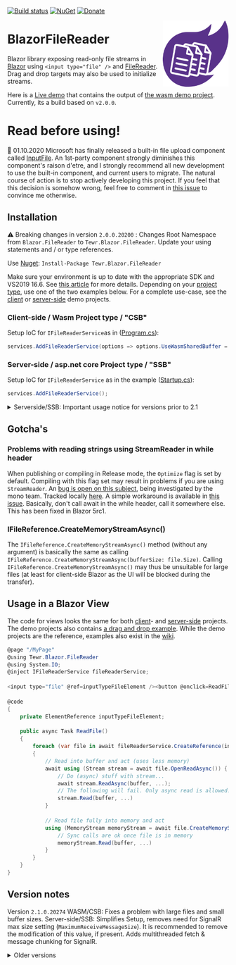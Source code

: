 [![Build status](https://ci.appveyor.com/api/projects/status/rr7pchwk7wbc3mn1/branch/master?svg=true)](https://ci.appveyor.com/project/Tewr/blazorfilereader/branch/master)
[![NuGet](https://img.shields.io/nuget/dt/Tewr.Blazor.FileReader.svg?label=Tewr.Blazor.FileReader)](https://www.nuget.org/packages/Tewr.Blazor.FileReader)
[![Donate](https://img.shields.io/badge/Donate-PayPal-green.svg)](https://www.paypal.com/cgi-bin/webscr?cmd=_donations&business=AC77J8GFQ6LYA&item_name=Blazor+File+Reader+Project&currency_code=EUR&source=url)

<p align="center">
  <img width="150" height="150" src="icon.svg" align="right">
</p>

# BlazorFileReader
Blazor library exposing read-only file streams in [Blazor](https://github.com/dotnet/aspnetcore/tree/master/src/Components#blazor) 
 using ```<input type="file" />```
and [FileReader](https://developer.mozilla.org/en-US/docs/Web/API/FileReader). Drag and drop targets may also be used to initialize streams.

Here is a [Live demo](https://tewr.github.io/BlazorFileReader/) that contains the output of [the wasm demo project](src/Demo/Blazor.FileReader.Wasm.Demo). Currently, its a build based on ```v2.0.0```.

# Read before using!
📰 01.10.2020 Microsoft has finally released a built-in file upload component called [InputFile](https://docs.microsoft.com/en-us/aspnet/core/blazor/file-uploads?view=aspnetcore-5.0). An 1st-party component strongly diminishes this component's raison d'etre, and I strongly recommend all new development to use the built-in component, and current users to migrate. The natural course of action is to stop actively developing this project. If you feel that this decision is somehow wrong, feel free to comment in [this issue](https://github.com/Tewr/BlazorFileReader/issues/166) to convince me otherwise.

## Installation
⚠️ Breaking changes in version <code>2.0.0.20200</code> : Changes Root Namespace from `Blazor.FileReader` to `Tewr.Blazor.FileReader`. Update your using statements and / or type references.

Use [Nuget](https://www.nuget.org/packages/Tewr.Blazor.FileReader): ```Install-Package Tewr.Blazor.FileReader```

Make sure your environment is up to date with the appropriate SDK and VS2019 16.6. See [this article](https://devblogs.microsoft.com/aspnet/blazor-webassembly-3-2-0-preview-3-release-now-available/) for more details.
Depending on your [project type](https://docs.microsoft.com/en-us/aspnet/core/razor-components/faq?view=aspnetcore-3.0), use one of the two examples below. 
For a complete use-case, see the [client](src/Demo/Blazor.FileReader.Wasm.Demo) or [server-side](/src/Demo/Blazor.FileReader.ServerSide.Demo) demo projects.

### Client-side / Wasm Project type / "CSB"

Setup IoC for ```IFileReaderService```as in ([Program.cs](/src/Demo/Blazor.FileReader.Wasm.Demo/Program.cs#L13)):

```cs
services.AddFileReaderService(options => options.UseWasmSharedBuffer = true);

```

### Server-side / asp.net core Project type / "SSB"

Setup IoC for  ```IFileReaderService``` as in the example ([Startup.cs](src/Demo/Blazor.FileReader.ServerSide.Demo/Startup.cs#L16)):

```cs
services.AddFileReaderService();

```

<details><summary>Serverside/SSB: Important usage notice for versions prior to 2.1</summary>

Optional SignalR Configuration for large buffer sizes

The following notice is important for versions prior to 2.1. As of 2.1, it is no longer neccessary to modify `MaximumReceiveMessageSize`. While doing so may slightly increase transfer speed, _"we recommend < 32K per message since they are being stored in a ring buffer (default size 5000). Storing larger messages will be awful for performance"_ (<a href="https://github.com/SignalR/SignalR/issues/1205">@DavidFowl, msft, 2012</a>).

For server-side hosting, `bufferSize` + metadata (up to ~30%, depending on `buffersize`) should not exceed the SignalR `MaximumReceiveMessageSize` setting, or you will encounter a client-side exception if the file is larger than `bufferSize`.
Make sure `MaximumReceiveMessageSize` exceeds your `bufferSize` with 30% to be on the safe side. It is also recommended to set a fixed upper file size in the input tag or validate `file.Size` in code before starting the uploading. The default settings is `32KB`. Thus, if you leave this setting untouched, you should not use a buffer size exceeding `22KB`.

You can set the `MaximumReceiveMessageSize` like this in `Startup.cs` (creds [@ADefWebserver](https://github.com/ADefWebserver) for mentioning this). [Microsoft Docs](https://docs.microsoft.com/en-us/aspnet/core/signalr/configuration?view=aspnetcore-3.0&tabs=dotnet#configure-server-options)
```
services.AddServerSideBlazor().AddHubOptions(o =>
{
    o.MaximumReceiveMessageSize = 10 * 1024 * 1024; // 10MB
});
```
</details>

## Gotcha's

### Problems with reading strings using StreamReader in while header
When publishing or compiling in Release mode, the <code>Optimize</code> flag is set by default. 
Compiling with this flag set may result in problems if you are using <code>StreamReader</code>.
An [bug is open on this subject](https://github.com/mono/mono/issues/19936), being investigated by the mono team. Tracked locally [here](https://github.com/Tewr/BlazorFileReader/issues/132).
A simple workaround is available in [this issue](https://github.com/Tewr/BlazorFileReader/issues/97). Basically, don't call await in the while header, call it somewhere else.
This has been fixed in Blazor 5rc1.

### IFileReference.CreateMemoryStreamAsync()
The `IFileReference.CreateMemoryStreamAsync()` method (without any argument) is basically the same as calling `IFileReference.CreateMemoryStreamAsync(bufferSize: file.Size)`.
Calling `IFileReference.CreateMemoryStreamAsync()` may thus be unsuitable for large files (at least for client-side Blazor as the UI will be blocked during the transfer).

## Usage in a Blazor View

The code for views looks the same for both [client](src/Demo/Blazor.FileReader.Wasm.Demo)- and [server-side](/src/Demo/Blazor.FileReader.ServerSide.Demo) projects. The demo projects also contains [a drag and drop example](src/Demo/Blazor.FileReader.Demo.Common/DragnDropCommon.razor). While the demo projects are the reference, examples also exist in the [wiki](https://github.com/Tewr/BlazorFileReader/wiki).

```cs
@page "/MyPage"
@using Tewr.Blazor.FileReader
@using System.IO;
@inject IFileReaderService fileReaderService;

<input type="file" @ref=inputTypeFileElement /><button @onclick=ReadFile>Read file</button>

@code
{
    private ElementReference inputTypeFileElement;

    public async Task ReadFile()
    {
        foreach (var file in await fileReaderService.CreateReference(inputTypeFileElement).EnumerateFilesAsync())
        {
            // Read into buffer and act (uses less memory)
            await using (Stream stream = await file.OpenReadAsync()) {
                // Do (async) stuff with stream...
                await stream.ReadAsync(buffer, ...);
                // The following will fail. Only async read is allowed.
                stream.Read(buffer, ...)
            }

            // Read file fully into memory and act
            using (MemoryStream memoryStream = await file.CreateMemoryStreamAsync(4096)) {
                // Sync calls are ok once file is in memory
                memoryStream.Read(buffer, ...)
            }
        }
    }
}
```

## Version notes
Version <code>2.1.0.20274</code> WASM/CSB: Fixes a problem with large files and small buffer sizes.
Server-side/SSB: Simplifies Setup, removes need for SignalR max size setting (`MaximumReceiveMessageSize`). It is recommended to remove the modification of this value, if present. Adds multithreaded fetch & message chunking for SignalR.

<details><summary>Older versions</summary>
<details><summary>Version <code>2.0.0.20242</code></summary> Fixes a bug when working with file larger than 2Gb in InteropStream.Seek (#153)</details>

<details><summary>Version <code>2.0.0.20200</code></summary> ⚠️ Breaking changes: Changes Root Namespace from `Blazor.FileReader` to `Tewr.Blazor.FileReader` to avoid conflicts.
- `CancellationToken` can now be used in most relevant methods to cancel ongoing upload.
- Native support for displaying progress. See <a href="/src/Demo/Blazor.FileReader.Demo.Common/IndexCommon.razor#L74">demo project</a> for usage.</details>

<details><summary>Version <code>1.6.0.20166</code></summary> Fixes a <a href="https://github.com/Tewr/BlazorFileReader/issues/139">a memory allocation bug</a> (before this fix - since <code>v1.3.0.20033</code> - the browser would allocate the whole file in ram). 
Also, introduces a new collection property on <code>File</code> for non-standard properties (thanks to <a href="https://github.com/DouglasDwyer/">@DouglasDwyer</a> for idea and implementation)</details>

<details><summary>Version <code>1.5.0.20109</code></summary> Fixes a <a href="https://github.com/Tewr/BlazorFileReader/issues/124">a minor bug</a> in drag and drop (before this fix, could not drop on child elements) </details>

<details><summary>Version <code>1.5.0.20093</code></summary> reverts a dependency to latest stable version of <code>Microsoft.AspNetCore.Components (5.0.0-preview.1.20124.5 -> 3.1.3)</code></details>

<details><summary>Version <code>1.5.0.20092</code></summary> adds compatibility with Blazor 3.2 (CSB / Wasm) preview 3. Package now depends on latest version of <code>Microsoft.AspNetCore.Components (3.0.0 -> 5.0.0-preview.1.20124.5)</code></details>

<details><summary>Version <code>1.4.0.20072</code></summary> adds compatibility with Blazor 3.2 (CSB / Wasm) preview 2. Also Adds support for the <code>IAsyncDisposable</code> interface.</details>

<details><summary>Version <code>1.3.0.20049</code></summary> fixes <a href="https://github.com/Tewr/BlazorFileReader/issues/55">a bug</a> that would throw an exception when attempting to use reflection on the assembly (Server-side / SSB).</details>

<details><summary>Version <code>1.3.0.20041</code></summary> fixes a faulty assembly version in the package.</details>

<details><summary>Version <code>1.3.0.20033</code></summary> adds compatibility with Blazor 3.2 (CSB / Wasm). Attention, <code>ReadAsync</code> is no longer a fully async implementation and may run on the UI thread. If you are using a progress bar or similar progress reporting it might be necessary to yield back to the renderer. See the demo project for an example - it is using <code>await Task.Delay(1);</code> to render while reading.</details>

<details><summary>Version <code>1.2.0.19363</code></summary> fixes a bug in how the offset parameter is interpreted - now represents target buffer offset, not source buffer offset. The setup option <code>InitializeOnFirstCall</code> now defaults to <code>true</code>.</details>

<details><summary>Version <code>1.1.0.19274</code></summary> adds a parameter to <code>IFileReaderRef.RegisterDropEventsAsync</code> for specifying additive drag n drop: When called with parameter set to true, will not reset file list of drop target (see <a href="https://github.com/Tewr/BlazorFileReader/blob/821a8307743d23375642bf9db505d3377dcdf8f3/src/Demo/Blazor.FileReader.Demo.Common/DragnDropCommon.razor#L72">demo</a> for usage). Thanks <a href="https://github.com/DNF-Sas">@DNF-SaS</a> for the <a href="https://github.com/Tewr/BlazorFileReader/issues/91">feature suggestion</a>.</details>

<details><summary>Version <code>1.0.0.19267</code></summary> adds support for <code>v3.0.100</code></details>

<details><summary>Version <code>0.16.0.19262</code></summary> fixes <a href="https://github.com/Tewr/BlazorFileReader/issues/55">a packaging issue</a>.</details>

<details><summary>Version <code>0.16.0.19261</code></summary> adds support for <code>v3.0.100-rc1-014190</code></details>

<details><summary>Version <code>0.15.0.19242</code></summary> adds support for <code>v3.0.0-preview9-014004</code>. Also fixes <a href="https://github.com/Tewr/BlazorFileReader/issues/55">a minor packaging issue</a>. New API: <a href="https://github.com/Tewr/BlazorFileReader/blob/d9cdea5d954eeac6f3ba2a99ec5dbc9181bc23de/src/Blazor.FileReader/FileReaderRef.cs#L50">IBase64Stream</a>, for optimizing third-party cloud uploads (data exposed as raw base64 strings). Mostly interesting for server-side deployments.</details>

<details><summary>Version <code>0.14.19242</code></summary> fixes <a href="https://github.com/Tewr/BlazorFileReader/issues/71">a possible race condition for server-side initialization</a>.</details>

<details><summary>Version <code>0.14.19226</code></summary> adds support for sdk  <code>3.0.0-preview8-013656</code>. Adds shared Buffer back again for WASM, this can be activated by setting the <code>UseWasmSharedBuffer</code> option to true (recommended).</details>

<details><summary>Version <code>0.13.19207</code></summary>` Fixes a regression with the <code>ClearValue</code> method and adds some essential events to the drag and drop api.</details>

<details><summary>Version <code>0.13.19206</code></summary> adds support for sdk <code>3.0.0-preview7.19365.7</code>. New feature: Drag and drop (contribution by <a href="https://github.com/catlan">@catlan</a>)</details>

<details><summary>Version <code>0.12.19186</code></summary> fixes an issue with server-side setup which was only visible when having multiple users.</details>

<details><summary>Version <code>0.12.19168</code></summary> adds support for sdk <code>3.0.0-preview6.19307.2</code>, and several issues are resolved with this release, notably meticulous setup and issues with buffer size for server-side projects. Also, the Wasm helper package has been deprecated.</details>

<details><summary>Version <code>0.11.0</code></summary> adds support for sdk <code>3.0.0-preview5-19227-01</code>. It also introduces a tiny feature: The <code>IFileReaderRef.ClearValue()</code> method, used to clear the value of a referenced file input. Also, fixes a bug in Edge and a package issue.</details>

<details><summary>Version <code>0.10.0</code></summary> adds support for sdk <code>v3.0.0-preview-4-19216-03</code></details>

<details><summary>Versions <code>0.9.0</code></summary> introduces a small helper-package for the IoC setup of Wasm, injecting an implementation of <code>IInvokeUnmarshalled</code>.</details>

<details><summary>Versions <code>0.8.0</code></summary> requires copy-paste implementation of <code>IInvokeUnmarshalled</code>.</details>

<details><summary>Versions previous to <code>0.7.1</code></summary> did not support server-side Blazor and would throw <code>[System.PlatformNotSupportedException] Requires MonoWebAssemblyJSRuntime as the JSRuntime</code>.</details>

<details><summary>Versions previous to <code>0.5.1</code></summary> wrapped the input element in a Blazor Component, this has been removed for better configurability and general lack of value.</details>
</details>
